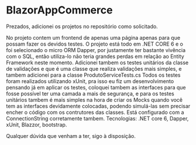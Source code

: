 # BlazorAppCommerce

Prezados, adicionei os projetos no repositório como solicitado.

No projeto contem um frontend de apenas uma página apenas para que possam fazer os devidos testes.
O projeto está todo em .NET CORE 6 e o foi selecionado o micro ORM Dapper, por justamente ter bastante vivência com o SQL, então utiliza-lo não teria grandes perdas em relação ao Entity Framework neste momento.
Adicionei tambem os testes unitários da classe de validações e que é uma classe que realiza validações mais simples, e tambem adicionei para a classe ProdutoServiceTests.cs
Todos os testes foram realizados utilizando xUnit, pra isso eu fiz um desenvolvimento pensando já em aplicar os testes, coloquei tambem as interfaces para que fosse possível ter uma camada a mais de segurança, e para os testes unitários tambem é mais simples na hora de criar os Mocks quando você tem as interfaces devidamente colocadas, podendo simulá-las sem precisar encher o código com os contrutores das classes.
Está configurado com a ConnectionString corretamente tambem.
Tecnologias:
.NET core 6,
Dapper,
xUnit,
Blazzor,
bootstrap.

Qualquer dúvida que venham a ter, sigo à disposição.
